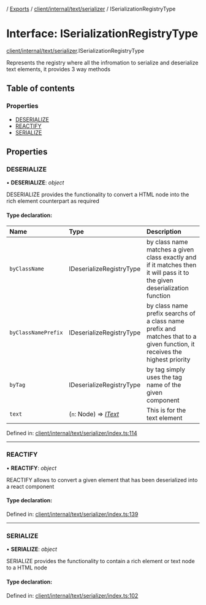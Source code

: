 [](../README.md) / [Exports](../modules.md) / [client/internal/text/serializer](../modules/client_internal_text_serializer.md) / ISerializationRegistryType

# Interface: ISerializationRegistryType

[client/internal/text/serializer](../modules/client_internal_text_serializer.md).ISerializationRegistryType

Represents the registry where all the infromation to serialize
and deserialize text elements, it provides 3 way methods

## Table of contents

### Properties

- [DESERIALIZE](client_internal_text_serializer.iserializationregistrytype.md#deserialize)
- [REACTIFY](client_internal_text_serializer.iserializationregistrytype.md#reactify)
- [SERIALIZE](client_internal_text_serializer.iserializationregistrytype.md#serialize)

## Properties

### DESERIALIZE

• **DESERIALIZE**: *object*

DESERIALIZE provides the functionality to convert a HTML
node into the rich element counterpart as required

#### Type declaration:

Name | Type | Description |
:------ | :------ | :------ |
`byClassName` | IDeserializeRegistryType | by class name matches a given class exactly and if it matches then it will pass it to the given deserialization function   |
`byClassNamePrefix` | IDeserializeRegistryType | by class name prefix searchs of a class name prefix and matches that to a given function, it receives the highest priority   |
`byTag` | IDeserializeRegistryType | by tag simply uses the tag name of the given component   |
`text` | (`n`: Node) => [*IText*](client_internal_text_serializer_types_text.itext.md) | This is for the text element   |

Defined in: [client/internal/text/serializer/index.ts:114](https://github.com/onzag/itemize/blob/0e9b128c/client/internal/text/serializer/index.ts#L114)

___

### REACTIFY

• **REACTIFY**: *object*

REACTIFY allows to convert a given element that has been deserialized
into a react component

#### Type declaration:

Defined in: [client/internal/text/serializer/index.ts:139](https://github.com/onzag/itemize/blob/0e9b128c/client/internal/text/serializer/index.ts#L139)

___

### SERIALIZE

• **SERIALIZE**: *object*

SERIALIZE provides the functionality to contain a rich element
or text node to a HTML node

#### Type declaration:

Defined in: [client/internal/text/serializer/index.ts:102](https://github.com/onzag/itemize/blob/0e9b128c/client/internal/text/serializer/index.ts#L102)

